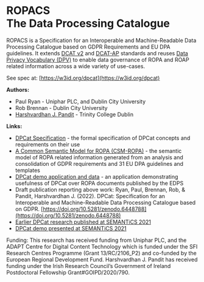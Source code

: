 ROPACS  
The Data Processing Catalogue
=====================================

ROPACS is a Specification for an Interoperable and Machine-Readable Data Processing Catalogue based on GDPR Requirements and EU DPA guidelines. It extends [DCAT v2](https://www.w3.org/TR/vocab-dcat-2/) and [DCAT-AP](https://op.europa.eu/en/web/eu-vocabularies/dcat-ap) standards and reuses [Data Privacy Vocabulary (DPV)](https://w3id.org/dpv/) to enable data governance of ROPA and ROAP related information across a wide variety of use-cases.

See spec at: [https://w3id.org/dpcat](https://w3id.org/dpcat)

**Authors:**

*   Paul Ryan - Uniphar PLC, and Dublin City University
*   Rob Brennan - Dublin City University
*   [Harshvardhan J. Pandit](https://harshp.com/) - Trinity College Dublin

**Links:**

*   [DPCat Specification](https://w3id.org/dpcat) - the formal specification of DPCat concepts and requirements on their use
*   [A Common Semantic Model for ROPA (CSM-ROPA)](https://w3id.org/dpcat/csm-ropa) - the semantic model of ROPA related information generated from an analysis and consolidation of GDPR requirements and 31 EU DPA guidelines and templates
*   [DPCat demo application and data](https://w3id.org/dpcat/demo) - an application demonstrating usefulness of DPCat over ROPA documents published by the EDPS
*   Draft publication reporting above work: Ryan, Paul, Brennan, Rob, & Pandit, Harshvardhan J. (2022). DPCat: Specification for an Interoperable and Machine-Readable Data Processing Catalogue based on GDPR. [https://doi.org/10.5281/zenodo.6448788](https://doi.org/10.5281/zenodo.6448788)
*   [Earlier DPCat research published at SEMANTiCS 2021](https://harshp.com/research/publications/047-data-processing-activities-catalog)
*   [DPCat demo presented at SEMANTiCS 2021](https://w3id.org/dpcat/SEMANTiCS2021-DPCatalogue)

Funding: This research has received funding from Uniphar PLC, and the ADAPT Centre for Digital Content Technology which is funded under the SFI Research Centres Programme (Grant 13/RC/2106\_P2) and co-funded by the European Regional Development Fund. Harshvardhan J. Pandit has received funding under the Irish Research Council’s Government of Ireland Postdoctoral Fellowship Grant#GOIPD/2020/790.
